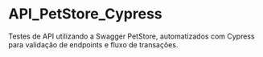 # API_PetStore_Cypress
Testes de API utilizando a Swagger PetStore, automatizados com Cypress para validação de endpoints e fluxo de transações. 
